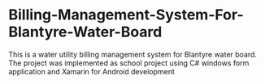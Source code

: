 # Billing-Management-System-For-Blantyre-Water-Board
This is a water utility billing management system for Blantyre water board. The project was implemented as school project using C# windows form application and Xamarin for Android development
